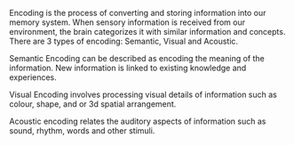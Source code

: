 Encoding is the process of converting and storing information into our memory system. When sensory information is received from our environment, the brain categorizes it with similar information and concepts. There are 3 types of encoding: Semantic, Visual and Acoustic.

Semantic Encoding can be described as encoding the meaning of the information. New information is linked to existing knowledge and experiences.

Visual Encoding involves processing visual details of information such as colour, shape, and or 3d spatial arrangement.

Acoustic encoding relates the auditory aspects of information such as sound, rhythm, words and other stimuli.